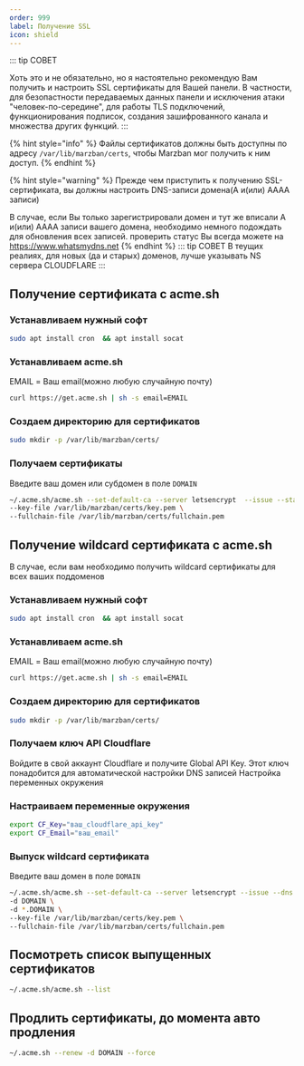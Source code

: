 ```yaml
---
order: 999
label: Получение SSL
icon: shield
---
```

::: tip СОВЕТ

Хоть это и не обязательно, но я настоятельно рекомендую Вам получить и настроить SSL сертификаты для Вашей панели.
В частности, для безопастности передаваемых данных панели и исключения атаки "человек-по-середине", для работы TLS подключений, функционирования подписок, создания зашифрованного канала и множества других функций.
:::

{% hint style="info" %}
Файлы сертификатов должны быть доступны по адресу `/var/lib/marzban/certs`, чтобы Marzban мог получить к ним доступ.
{% endhint %}

{% hint style="warning" %}
Прежде чем приступить к получению SSL-сертификата, вы должны настроить DNS-записи домена(A и(или) АААА записи)

В случае, если Вы только зарегистрировали домен и тут же вписали A и(или) AAAA записи вашего домена, необходимо немного подождать для обновления всех записей.
проверить статус Вы всегда можете на https://www.whatsmydns.net
{% endhint %}
::: tip СОВЕТ
В теущих реалиях, для новых (да и старых) доменов, лучше указывать NS сервера CLOUDFLARE
:::
## Получение сертификата с acme.sh

### Устанавливаем нужный софт

```bash
sudo apt install cron  && apt install socat
```

### Устанавливаем acme.sh

EMAIL = Ваш email(можно любую случайную почту)

```bash
curl https://get.acme.sh | sh -s email=EMAIL
```

### Создаем директорию для сертификатов

```bash
sudo mkdir -p /var/lib/marzban/certs/
```

### Получаем сертификаты

Введите ваш домен или субдомен в поле `DOMAIN`

```bash
~/.acme.sh/acme.sh --set-default-ca --server letsencrypt  --issue --standalone -d DOMAIN \
--key-file /var/lib/marzban/certs/key.pem \
--fullchain-file /var/lib/marzban/certs/fullchain.pem
```

## Получение wildcard сертификата с acme.sh
В случае, если вам необходимо получить wildcard сертификаты для всех ваших поддоменов

### Устанавливаем нужный софт

```bash
sudo apt install cron  && apt install socat
```

### Устанавливаем acme.sh

EMAIL = Ваш email(можно любую случайную почту)

```bash
curl https://get.acme.sh | sh -s email=EMAIL
```

### Создаем директорию для сертификатов

```bash
sudo mkdir -p /var/lib/marzban/certs/
```

### Получаем ключ API  Cloudflare

Войдите в свой аккаунт Cloudflare и получите Global API Key. Этот ключ понадобится для автоматической настройки DNS записей
Настройка переменных окружения

### Настраиваем переменные окружения

```bash
export CF_Key="ваш_cloudflare_api_key"
export CF_Email="ваш_email"
```
### Выпуск wildcard сертификата
Введите ваш домен в поле `DOMAIN`

```bash
~/.acme.sh/acme.sh --set-default-ca --server letsencrypt --issue --dns dns_cf  \
-d DOMAIN \
-d *.DOMAIN \
--key-file /var/lib/marzban/certs/key.pem \
--fullchain-file /var/lib/marzban/certs/fullchain.pem 
```

## Посмотреть список выпущенных сертификатов

```bash
~/.acme.sh/acme.sh --list
```
## Продлить сертификаты, до момента авто продления
```bash
~/.acme.sh --renew -d DOMAIN --force
``` 